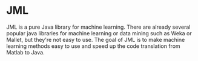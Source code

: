 JML
===

JML is a pure Java library for machine learning. There are already several popular java libraries for machine learning or data mining such as Weka or Mallet, but they're not easy to use. The goal of JML is to make machine learning methods easy to use and speed up the code translation from Matlab to Java.